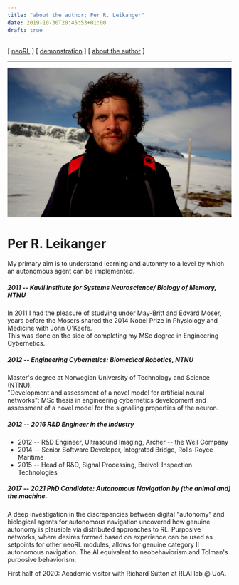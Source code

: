 ```yaml
---
title: "about the author; Per R. Leikanger"
date: 2019-10-30T20:45:53+01:00
draft: true
---
```


[ [neoRL](index) ]   [ [demonstration](demonstrations.md) ]     [ [about the author](./about_the_author.md) ]

-------------------------------------------------------------------
 
![Per R. L.](/img/meg.jpeg)

# Per R. Leikanger

My primary aim is to understand learning and autonmy to a level by which an autonomous agent can be implemented.

##### 2011 -- Kavli Institute for Systems Neuroscience/ Biology of Memory, NTNU
  In 2011 I had the pleasure of studying under May-Britt and Edvard Moser, years 
  before the Mosers shared the 2014 Nobel Prize in Physiology and Medicine with John O'Keefe.  
  This was done on the side of completing my MSc degree in Engineering Cybernetics.
  
##### 2012 -- Engineering Cybernetics: Biomedical Robotics, NTNU 
  Master's degree at Norwegian University of Technology and Science (NTNU).  
  "Development and assessment of a novel model for artificial neural networks":
  MSc thesis in engineering cybernetics
  development and assessment of a novel model for the signalling properties of the neuron.  
    
##### 2012 -- 2016   R&D Engineer in the industry
  - 2012 -- R&D Engineer, Ultrasound Imaging, Archer -- the Well Company
  - 2014 -- Senior Software Developer, Integrated Bridge, Rolls-Royce Maritime  
  - 2015 -- Head of R&D, Signal Processing, Breivoll Inspection Technologies
  
##### 2017 -- 2021 PhD Candidate: __Autonomous Navigation by (the animal and) the machine.__
  A deep investigation in the discrepancies between digital "autonomy" and biological agents for autonomous navigation
  uncovered how genuine autonomy is plausible via distributed approaches to RL. 
  Purposive networks, where desires formed based on experience can be used as setpoints for other neoRL modules,
  allows for genuine category II autonomous navigation. 
  The AI equivalent to neobehaviorism and Tolman's purposive behaviorism.
  
  First half of 2020: Academic visitor with Richard Sutton at RLAI lab @ UoA.
  
